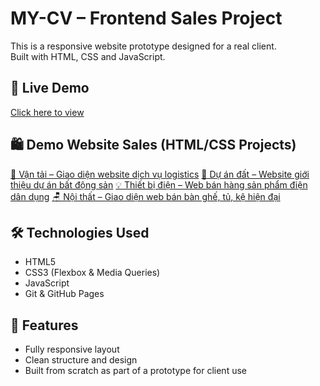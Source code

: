 # MY-CV – Frontend Sales Project

This is a responsive website prototype designed for a real client.  
Built with HTML, CSS and JavaScript.

## 🔗 Live Demo
[Click here to view](https://pnam11.github.io/MY-CV/index.html)

## 🛍️ Demo Website Sales (HTML/CSS Projects)

[🚛 Vận tải – Giao diện website dịch vụ logistics](https://pnam11.github.io/MY-CV/shop-logistics/)
[🏡 Dự án đất – Website giới thiệu dự án bất động sản](https://pnam11.github.io/MY-CV/shop-land-project/)
[💡 Thiết bị điện – Web bán hàng sản phẩm điện dân dụng](https://pnam11.github.io/MY-CV/shop-electrical/)
[🪑 Nội thất – Giao diện web bán bàn ghế, tủ, kệ hiện đại](https://pnam11.github.io/MY-CV/shop-furniture/)

## 🛠 Technologies Used
- HTML5
- CSS3 (Flexbox & Media Queries)
- JavaScript
- Git & GitHub Pages

## 📌 Features
- Fully responsive layout
- Clean structure and design
- Built from scratch as part of a prototype for client use

